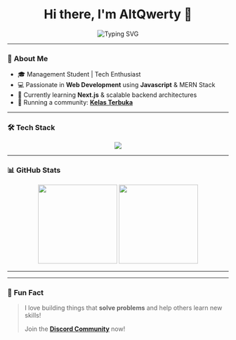 <h1 align="center">Hi there, I'm AltQwerty 👋</h1>
<p align="center">
  <img src="https://readme-typing-svg.demolab.com?font=Fira+Code&size=18&pause=1000&color=478778&center=true&width=450&lines=Web+Developer+|+MERN+Enthusiast;Love+to+Code+%26+Build+Awesome+Things" alt="Typing SVG" />
</p>

---

### 🚀 **About Me**
- 🎓 Management Student | Tech Enthusiast  
- 💻 Passionate in **Web Development** using **Javascript** & MERN Stack  
- 🌱 Currently learning **Next.js** & scalable backend architectures  
- 📢 Running a community: **[Kelas Terbuka](https://github.com/Discord-Kelas-Terbuka)**

---

### 🛠 **Tech Stack**
<p align="center">
  <img src="https://skillicons.dev/icons?i=nodejs,react,nextjs,tailwind,js,ts,mongodb,git,github" />
</p>

---

### 📊 **GitHub Stats**
<p align="center">
  <img src="https://github-readme-stats.vercel.app/api?username=AAP1003&show_icons=true&theme=tokyonight" height="180" />
  <img src="https://github-readme-streak-stats.herokuapp.com/?user=AAP1003&theme=tokyonight" height="180" />
</p>

---

<!--
### 📫 **Let's Connect!**
<p align="center">
  <a href="https://www.linkedin.com/in/aldiaprasetya" target="_blank">
    <img src="https://img.shields.io/badge/LinkedIn-%230077B5.svg?style=for-the-badge&logo=linkedin&logoColor=white" />
  </a>
  <a href="https://github.com/stegripe" target="_blank">
    <img src="https://img.shields.io/badge/GitHub-181717.svg?style=for-the-badge&logo=github&logoColor=white" />
  </a>
  <a href="https://discord.gg/your-server-link" target="_blank">
    <img src="https://img.shields.io/badge/Discord-%237289DA.svg?style=for-the-badge&logo=discord&logoColor=white" />
  </a>
</p>
--->

---

### 🎉 **Fun Fact**
> I love building things that **solve problems** and help others learn new skills!
> 
> Join the **[Discord Community](https://discord.gg/NEBqnst6MQ)** now!
<!--

[![Auth UI Vue](https://svg.bookmark.style/api?url=https://github.com/RizkyRauf/Whatsapp-blast-selenium&mode=light&style=horizontal)](https://github.com/RizkyRauf/Whatsapp-blast-selenium)

--->
